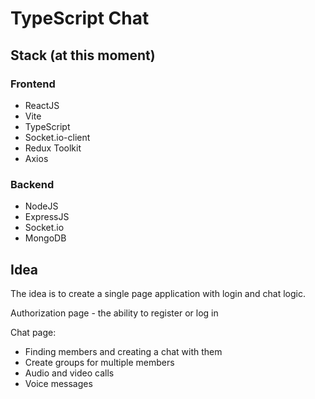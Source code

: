 # TypeScript Chat

## Stack (at this moment)

### Frontend

- ReactJS
- Vite
- TypeScript
- Socket.io-client
- Redux Toolkit
- Axios

### Backend

- NodeJS
- ExpressJS
- Socket.io
- MongoDB

## Idea

The idea is to create a single page application with login and chat logic.

Authorization page - the ability to register or log in

Chat page:

- Finding members and creating a chat with them
- Create groups for multiple members
- Audio and video calls
- Voice messages